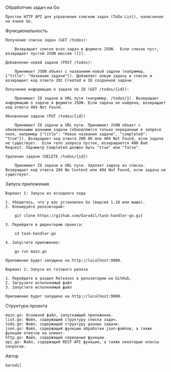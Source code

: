 Обработчик задач на Go

    Простое HTTP API для управления списком задач (ToDo List), написанное на языке Go.

Функциональность

    Получение списка задач (GET /todos):

        Возвращает список всех задач в формате JSON.  Если список пуст, возвращает пустой JSON массив ([]).

    Добавление новой задачи (POST /todos):

        Принимает JSON объект с названием новой задачи (например, {"title": "Название задачи"}). Добавляет новую задачу в список и возвращает код ответа 201 Created и ID созданной задачи.

    Получение информации о задаче по ID (GET /todos/{id}):

        Принимает ID задачи в URL пути (например, /todos/1). Возвращает информацию о задаче в формате JSON. Если задача не найдена, возвращает код ответа 404 Not Found.

    Обновление задачи (PUT /todos/{id})

        Принимает ID задачи в URL пути. Принимает JSON объект с обновленными данными задачи (обновляются только переданные в запросе поля, например {"title": "Новое название задачи", "completed": "true"}). Возвращает код ответа 200 OK или 404 Not Found, если задача не существует.  Если тело запроса пустое, возвращается 400 Bad Request. Параметр Completed должен быть "true" или "false".

    Удаление задачи (DELETE /todos/{id})

        Принимает ID задачи в URL пути. Удаляет задачу из списка. Возвращает код ответа 204 No Content или 404 Not Found, если задача не существует.


Запуск приложения

    Вариант 1: Запуск из исходного кода

    1. Убедитесь, что у вас установлен Go (версия 1.18 или выше).
    2. Клонируйте репозиторий:

        git clone https://github.com/Garodil/task-handler-go.git

    3. Перейдите в директорию проекта:

        cd task-handler-go

    4. Запустите приложение:

        go run main.go

    Приложение будет запущено на http://localhost:9000.

    Вариант 2: Запуск из готового релиза

    1. Перейдите в раздел Releases в репозитории на GitHub.
    2. Загрузите исполняемый файл
    3. Запустите исполняемый файл

    Приложение будет запущено на http://localhost:9000.


Структура проекта

    main.go: Основной файл, запускающий приложение.
    list.go: Файл, содержащий структуру списка задач.
    todo.go: Файл, содержащий структуру данных задачи.
    json.go: Файл, содержащий функции обработки json-файлов, а также функции ответов на клиент.
    http.go: Файл, содержащий серверные функции.
    api.go: Файл, содержащий REST API функции, а также некоторые классы запросов.


Автор

    Garodil
